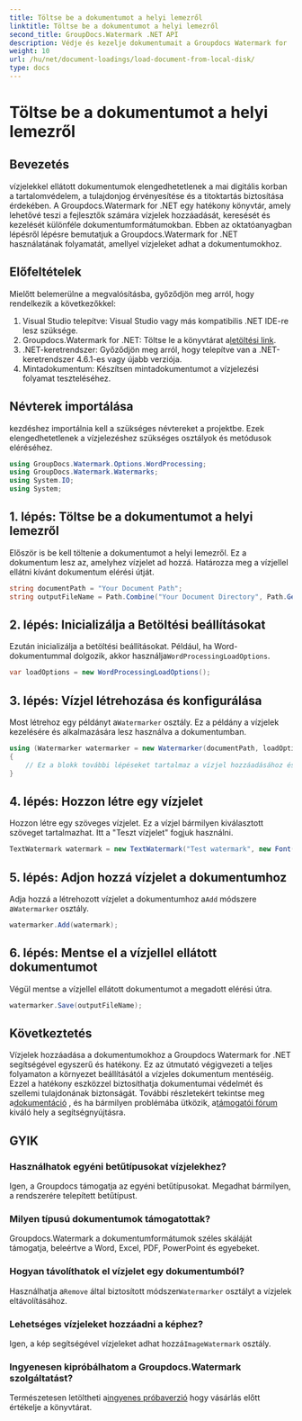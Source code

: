 ```yaml
---
title: Töltse be a dokumentumot a helyi lemezről
linktitle: Töltse be a dokumentumot a helyi lemezről
second_title: GroupDocs.Watermark .NET API
description: Védje és kezelje dokumentumait a Groupdocs Watermark for .NET segítségével. Kövesse részletes útmutatónkat a vízjelek zökkenőmentes hozzáadásához.
weight: 10
url: /hu/net/document-loadings/load-document-from-local-disk/
type: docs
---
```

# Töltse be a dokumentumot a helyi lemezről

## Bevezetés
vízjelekkel ellátott dokumentumok elengedhetetlenek a mai digitális korban a tartalomvédelem, a tulajdonjog érvényesítése és a titoktartás biztosítása érdekében. A Groupdocs.Watermark for .NET egy hatékony könyvtár, amely lehetővé teszi a fejlesztők számára vízjelek hozzáadását, keresését és kezelését különféle dokumentumformátumokban. Ebben az oktatóanyagban lépésről lépésre bemutatjuk a Groupdocs.Watermark for .NET használatának folyamatát, amellyel vízjeleket adhat a dokumentumokhoz.
## Előfeltételek
Mielőtt belemerülne a megvalósításba, győződjön meg arról, hogy rendelkezik a következőkkel:
1. Visual Studio telepítve: Visual Studio vagy más kompatibilis .NET IDE-re lesz szüksége.
2.  Groupdocs.Watermark for .NET: Töltse le a könyvtárat a[letöltési link](https://releases.groupdocs.com/Watermark/net/).
3. .NET-keretrendszer: Győződjön meg arról, hogy telepítve van a .NET-keretrendszer 4.6.1-es vagy újabb verziója.
4. Mintadokumentum: Készítsen mintadokumentumot a vízjelezési folyamat teszteléséhez.
## Névterek importálása
kezdéshez importálnia kell a szükséges névtereket a projektbe. Ezek elengedhetetlenek a vízjelezéshez szükséges osztályok és metódusok eléréséhez.
```csharp
using GroupDocs.Watermark.Options.WordProcessing;
using GroupDocs.Watermark.Watermarks;
using System.IO;
using System;
```
## 1. lépés: Töltse be a dokumentumot a helyi lemezről
Először is be kell töltenie a dokumentumot a helyi lemezről. Ez a dokumentum lesz az, amelyhez vízjelet ad hozzá.
Határozza meg a vízjellel ellátni kívánt dokumentum elérési útját.
```csharp
string documentPath = "Your Document Path";
string outputFileName = Path.Combine("Your Document Directory", Path.GetFileName(documentPath));
```
## 2. lépés: Inicializálja a Betöltési beállításokat
 Ezután inicializálja a betöltési beállításokat. Például, ha Word-dokumentummal dolgozik, akkor használja`WordProcessingLoadOptions`.
```csharp
var loadOptions = new WordProcessingLoadOptions();
```
## 3. lépés: Vízjel létrehozása és konfigurálása
 Most létrehoz egy példányt a`Watermarker` osztály. Ez a példány a vízjelek kezelésére és alkalmazására lesz használva a dokumentumban.
```csharp
using (Watermarker watermarker = new Watermarker(documentPath, loadOptions))
{
    // Ez a blokk további lépéseket tartalmaz a vízjel hozzáadásához és mentéséhez
}
```
## 4. lépés: Hozzon létre egy vízjelet
Hozzon létre egy szöveges vízjelet. Ez a vízjel bármilyen kiválasztott szöveget tartalmazhat. Itt a "Teszt vízjelet" fogjuk használni.
```csharp
TextWatermark watermark = new TextWatermark("Test watermark", new Font("Arial", 12));
```
## 5. lépés: Adjon hozzá vízjelet a dokumentumhoz
Adja hozzá a létrehozott vízjelet a dokumentumhoz a`Add` módszere a`Watermarker` osztály.
```csharp
watermarker.Add(watermark);
```
## 6. lépés: Mentse el a vízjellel ellátott dokumentumot
Végül mentse a vízjellel ellátott dokumentumot a megadott elérési útra.
```csharp
watermarker.Save(outputFileName);
```

## Következtetés
Vízjelek hozzáadása a dokumentumokhoz a Groupdocs Watermark for .NET segítségével egyszerű és hatékony. Ez az útmutató végigvezeti a teljes folyamaton a környezet beállításától a vízjeles dokumentum mentéséig. Ezzel a hatékony eszközzel biztosíthatja dokumentumai védelmét és szellemi tulajdonának biztonságát. 
 További részletekért tekintse meg a[dokumentáció](https://tutorials.groupdocs.com/Watermark/net/) , és ha bármilyen problémába ütközik, a[támogatói fórum](https://forum.groupdocs.com/c/watermark/19) kiváló hely a segítségnyújtásra. 
## GYIK
### Használhatok egyéni betűtípusokat vízjelekhez?
Igen, a Groupdocs támogatja az egyéni betűtípusokat. Megadhat bármilyen, a rendszerére telepített betűtípust.
### Milyen típusú dokumentumok támogatottak?
Groupdocs.Watermark a dokumentumformátumok széles skáláját támogatja, beleértve a Word, Excel, PDF, PowerPoint és egyebeket.
### Hogyan távolíthatok el vízjelet egy dokumentumból?
 Használhatja a`Remove` által biztosított módszer`Watermarker` osztályt a vízjelek eltávolításához.
### Lehetséges vízjeleket hozzáadni a képhez?
 Igen, a kép segítségével vízjeleket adhat hozzá`ImageWatermark` osztály.
### Ingyenesen kipróbálhatom a Groupdocs.Watermark szolgáltatást?
 Természetesen letöltheti a[ingyenes próbaverzió](https://releases.groupdocs.com/) hogy vásárlás előtt értékelje a könyvtárat.